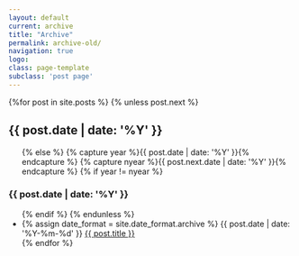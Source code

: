 ```yaml
---
layout: default
current: archive
title: "Archive"
permalink: archive-old/
navigation: true
logo: 
class: page-template
subclass: 'post page'
---
```


<div class="well article">
{%for post in site.posts %}
    {% unless post.next %}
        <h2>{{ post.date | date: '%Y' }}</h2>
        <ul>
    {% else %}
        {% capture year %}{{ post.date | date: '%Y' }}{% endcapture %}
        {% capture nyear %}{{ post.next.date | date: '%Y' }}{% endcapture %}
        {% if year != nyear %}
            </ul>
            <h3>{{ post.date | date: '%Y' }}</h3>
            <ul>
        {% endif %}
    {% endunless %}
    <li><span class="post-date">
        {% assign date_format = site.date_format.archive %}
        {{ post.date | date: '%Y-%m-%d' }} </span><a href=".{{ post.url }}" target="_blank">{{ post.title }}</a></li>
{% endfor %}
</ul>
</div>